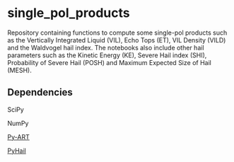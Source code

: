 # single_pol_products
Repository containing functions to compute some single-pol products such as the Vertically Integrated Liquid (VIL), Echo Tops (ET), VIL Density (VILD) and the Waldvogel hail index.
The notebooks also include other hail parameters such as the Kinetic Energy (KE), Severe Hail index (SHI), Probability of Severe Hail (POSH) and Maximum Expected Size of Hail (MESH).

## Dependencies

SciPy

NumPy

[Py-ART](https://github.com/ARM-DOE/pyart)

[PyHail](https://github.com/joshua-wx/pyhail)
